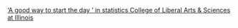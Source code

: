 [‘A good way to start the day ’ in statistics   College of Liberal Arts & Sciences at Illinois](https://qi.tc/qi/113413)